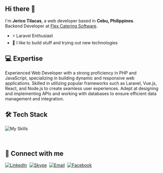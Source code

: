 ## Hi there 👋
I'm **Jerico Tilacas**, a web developer based in **Cebu, Philippines**.<br>
Backend Developer at [Flex Catering Software](https://www.flexcateringhq.com/).
- ⚡ Laravel Enthusiast
- 🚀 I like to build stuff and trying out new technologies

## 💻 Expertise
Experienced Web Developer with a strong proficiency in PHP and JavaScript, specializing in building dynamic and responsive web applications. Skilled in utilizing popular frameworks such as Laravel, Vue.js, React, and Node.js to create seamless user experiences. Adept at designing and implementing APIs and working with databases to ensure efficient data management and integration.

## 🛠️ Tech Stack
![My Skills](https://skillicons.dev/icons?i=php,js,html,css,laravel,nodejs,react,vue,jquery,bootstrap,mysql,mongodb,git,github,gulp,sass)

<br/>

## 📧 Connect with me
[![LinkedIn](https://img.shields.io/badge/LinkedIn-0077B5?style=for-the-badge&logo=linkedin&logoColor=white)](https://www.linkedin.com/in/jerico-tilacas-57896218b)&nbsp;
[![Skype](https://img.shields.io/badge/Skype-00AFF0?style=for-the-badge&logo=skype&logoColor=white)](https://join.skype.com/invite/dI21hhr3ZaQC)&nbsp;
[![Email](https://img.shields.io/badge/Gmail-D14836?style=for-the-badge&logo=gmail&logoColor=white)](mailto:jerichotilacas@gmail.com)&nbsp;
[![Facebook](https://img.shields.io/badge/Facebook-1877F2?style=for-the-badge&logo=facebook&logoColor=white)](https://www.facebook.com/ecotilacas/)

